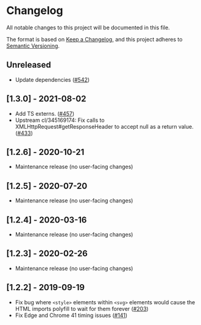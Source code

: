 # Changelog

All notable changes to this project will be documented in this file.

The format is based on [Keep a Changelog](https://keepachangelog.com/en/1.0.0/),
and this project adheres to [Semantic Versioning](https://semver.org/spec/v2.0.0.html).

## Unreleased

- Update dependencies ([#542](https://github.com/webcomponents/polyfills/pull/542))

## [1.3.0] - 2021-08-02

- Add TS externs. ([#457](https://github.com/webcomponents/polyfills/pull/457))
- Upstream cl/345169174: Fix calls to XMLHttpRequest#getResponseHeader to accept
  null as a return value.
  ([#433](https://github.com/webcomponents/polyfills/pull/433))

## [1.2.6] - 2020-10-21

- Maintenance release (no user-facing changes)

## [1.2.5] - 2020-07-20

- Maintenance release (no user-facing changes)

## [1.2.4] - 2020-03-16

- Maintenance release (no user-facing changes)

## [1.2.3] - 2020-02-26

- Maintenance release (no user-facing changes)

## [1.2.2] - 2019-09-19

- Fix bug where `<style>` elements within `<svg>` elements would cause the HTML
  imports polyfill to wait for them forever
  ([#203](https://github.com/webcomponents/polyfills/pull/203))
- Fix Edge and Chrome 41 timing issues
  ([#141](https://github.com/webcomponents/polyfills/pull/141))
